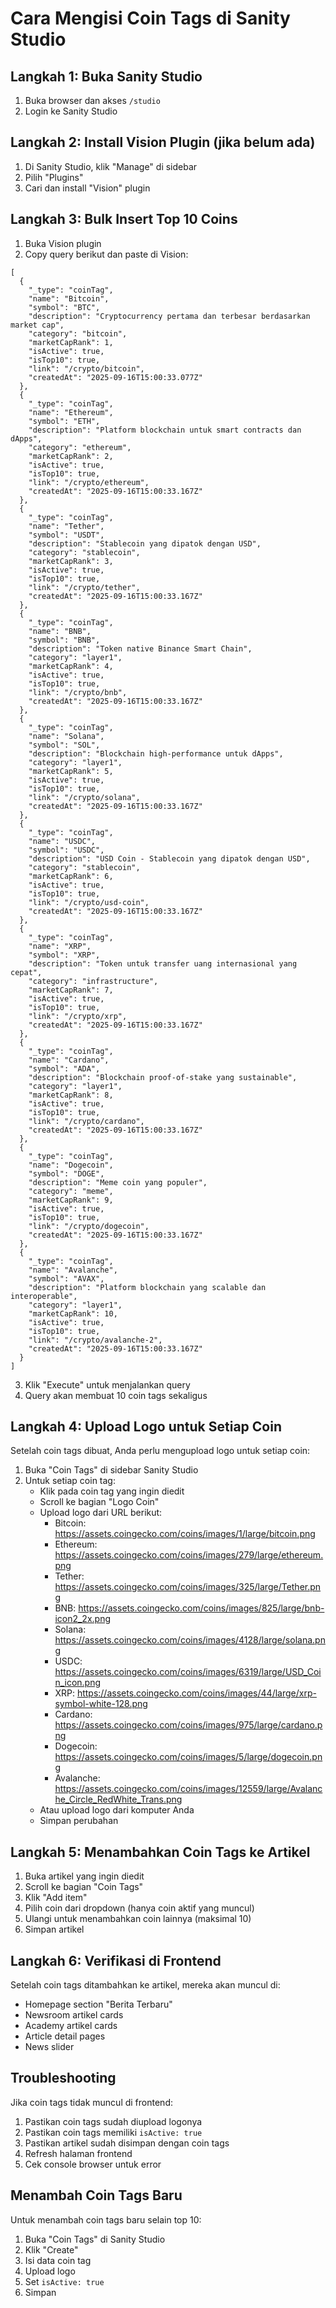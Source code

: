 # Cara Mengisi Coin Tags di Sanity Studio

## Langkah 1: Buka Sanity Studio
1. Buka browser dan akses `/studio`
2. Login ke Sanity Studio

## Langkah 2: Install Vision Plugin (jika belum ada)
1. Di Sanity Studio, klik "Manage" di sidebar
2. Pilih "Plugins"
3. Cari dan install "Vision" plugin

## Langkah 3: Bulk Insert Top 10 Coins
1. Buka Vision plugin
2. Copy query berikut dan paste di Vision:

```groq
[
  {
    "_type": "coinTag",
    "name": "Bitcoin",
    "symbol": "BTC",
    "description": "Cryptocurrency pertama dan terbesar berdasarkan market cap",
    "category": "bitcoin",
    "marketCapRank": 1,
    "isActive": true,
    "isTop10": true,
    "link": "/crypto/bitcoin",
    "createdAt": "2025-09-16T15:00:33.077Z"
  },
  {
    "_type": "coinTag",
    "name": "Ethereum",
    "symbol": "ETH",
    "description": "Platform blockchain untuk smart contracts dan dApps",
    "category": "ethereum",
    "marketCapRank": 2,
    "isActive": true,
    "isTop10": true,
    "link": "/crypto/ethereum",
    "createdAt": "2025-09-16T15:00:33.167Z"
  },
  {
    "_type": "coinTag",
    "name": "Tether",
    "symbol": "USDT",
    "description": "Stablecoin yang dipatok dengan USD",
    "category": "stablecoin",
    "marketCapRank": 3,
    "isActive": true,
    "isTop10": true,
    "link": "/crypto/tether",
    "createdAt": "2025-09-16T15:00:33.167Z"
  },
  {
    "_type": "coinTag",
    "name": "BNB",
    "symbol": "BNB",
    "description": "Token native Binance Smart Chain",
    "category": "layer1",
    "marketCapRank": 4,
    "isActive": true,
    "isTop10": true,
    "link": "/crypto/bnb",
    "createdAt": "2025-09-16T15:00:33.167Z"
  },
  {
    "_type": "coinTag",
    "name": "Solana",
    "symbol": "SOL",
    "description": "Blockchain high-performance untuk dApps",
    "category": "layer1",
    "marketCapRank": 5,
    "isActive": true,
    "isTop10": true,
    "link": "/crypto/solana",
    "createdAt": "2025-09-16T15:00:33.167Z"
  },
  {
    "_type": "coinTag",
    "name": "USDC",
    "symbol": "USDC",
    "description": "USD Coin - Stablecoin yang dipatok dengan USD",
    "category": "stablecoin",
    "marketCapRank": 6,
    "isActive": true,
    "isTop10": true,
    "link": "/crypto/usd-coin",
    "createdAt": "2025-09-16T15:00:33.167Z"
  },
  {
    "_type": "coinTag",
    "name": "XRP",
    "symbol": "XRP",
    "description": "Token untuk transfer uang internasional yang cepat",
    "category": "infrastructure",
    "marketCapRank": 7,
    "isActive": true,
    "isTop10": true,
    "link": "/crypto/xrp",
    "createdAt": "2025-09-16T15:00:33.167Z"
  },
  {
    "_type": "coinTag",
    "name": "Cardano",
    "symbol": "ADA",
    "description": "Blockchain proof-of-stake yang sustainable",
    "category": "layer1",
    "marketCapRank": 8,
    "isActive": true,
    "isTop10": true,
    "link": "/crypto/cardano",
    "createdAt": "2025-09-16T15:00:33.167Z"
  },
  {
    "_type": "coinTag",
    "name": "Dogecoin",
    "symbol": "DOGE",
    "description": "Meme coin yang populer",
    "category": "meme",
    "marketCapRank": 9,
    "isActive": true,
    "isTop10": true,
    "link": "/crypto/dogecoin",
    "createdAt": "2025-09-16T15:00:33.167Z"
  },
  {
    "_type": "coinTag",
    "name": "Avalanche",
    "symbol": "AVAX",
    "description": "Platform blockchain yang scalable dan interoperable",
    "category": "layer1",
    "marketCapRank": 10,
    "isActive": true,
    "isTop10": true,
    "link": "/crypto/avalanche-2",
    "createdAt": "2025-09-16T15:00:33.167Z"
  }
]
```

3. Klik "Execute" untuk menjalankan query
4. Query akan membuat 10 coin tags sekaligus

## Langkah 4: Upload Logo untuk Setiap Coin
Setelah coin tags dibuat, Anda perlu mengupload logo untuk setiap coin:

1. Buka "Coin Tags" di sidebar Sanity Studio
2. Untuk setiap coin tag:
   - Klik pada coin tag yang ingin diedit
   - Scroll ke bagian "Logo Coin"
   - Upload logo dari URL berikut:
     - Bitcoin: https://assets.coingecko.com/coins/images/1/large/bitcoin.png
     - Ethereum: https://assets.coingecko.com/coins/images/279/large/ethereum.png
     - Tether: https://assets.coingecko.com/coins/images/325/large/Tether.png
     - BNB: https://assets.coingecko.com/coins/images/825/large/bnb-icon2_2x.png
     - Solana: https://assets.coingecko.com/coins/images/4128/large/solana.png
     - USDC: https://assets.coingecko.com/coins/images/6319/large/USD_Coin_icon.png
     - XRP: https://assets.coingecko.com/coins/images/44/large/xrp-symbol-white-128.png
     - Cardano: https://assets.coingecko.com/coins/images/975/large/cardano.png
     - Dogecoin: https://assets.coingecko.com/coins/images/5/large/dogecoin.png
     - Avalanche: https://assets.coingecko.com/coins/images/12559/large/Avalanche_Circle_RedWhite_Trans.png
   - Atau upload logo dari komputer Anda
   - Simpan perubahan

## Langkah 5: Menambahkan Coin Tags ke Artikel
1. Buka artikel yang ingin diedit
2. Scroll ke bagian "Coin Tags"
3. Klik "Add item"
4. Pilih coin dari dropdown (hanya coin aktif yang muncul)
5. Ulangi untuk menambahkan coin lainnya (maksimal 10)
6. Simpan artikel

## Langkah 6: Verifikasi di Frontend
Setelah coin tags ditambahkan ke artikel, mereka akan muncul di:
- Homepage section "Berita Terbaru"
- Newsroom artikel cards
- Academy artikel cards
- Article detail pages
- News slider

## Troubleshooting
Jika coin tags tidak muncul di frontend:
1. Pastikan coin tags sudah diupload logonya
2. Pastikan coin tags memiliki `isActive: true`
3. Pastikan artikel sudah disimpan dengan coin tags
4. Refresh halaman frontend
5. Cek console browser untuk error

## Menambah Coin Tags Baru
Untuk menambah coin tags baru selain top 10:
1. Buka "Coin Tags" di Sanity Studio
2. Klik "Create"
3. Isi data coin tag
4. Upload logo
5. Set `isActive: true`
6. Simpan


















